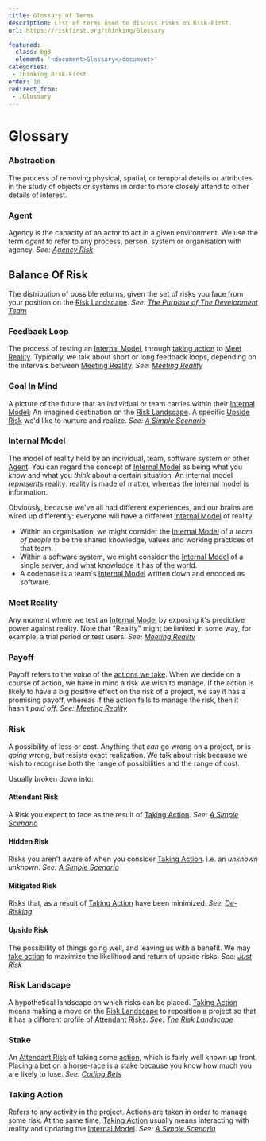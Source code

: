 ```yaml
---
title: Glossary of Terms
description: List of terms used to discuss risks on Risk-First.
url: https://riskfirst.org/thinking/Glossary

featured: 
  class: bg3
  element: '<document>Glossary</document>'
categories:
 - Thinking Risk-First
order: 10
redirect_from: 
 - /Glossary
---
```


# Glossary

### Abstraction

The process of removing physical, spatial, or temporal details or attributes in the study of objects or systems in order to more closely attend to other details of interest.

### Agent

Agency is the capacity of an actor to act in a given environment.  We use the term _agent_ to refer to any process, person, system or organisation with agency. _See: [Agency Risk](../risks/Agency-Risk.md)_

## Balance Of Risk

The distribution of possible returns, given the set of risks you face from your position on the [Risk Landscape](#risk-landscape).  _See: [The Purpose of The Development Team](../bets/Purpose-Development-Team.md)_

### Feedback Loop

The process of testing an [Internal Model](#internal-model), through [taking action](#taking-action) to [Meet Reality](#meet-reality).  Typically, we talk about short or long feedback loops, depending on the intervals between [Meeting Reality](#meet-reality).  _See: [Meeting Reality](../thinking/Meeting-Reality.md)_

### Goal In Mind

A picture of the future that an individual or team carries within their [Internal Model](#internal-model);  An imagined destination on the [Risk Landscape](#risk-landscape).  A specific [Upside Risk](#upside-risk) we'd like to nurture and realize. _See: [A Simple Scenario](../thinking/A-Simple-Scenario.md)_

### Internal Model

The model of reality held by an individual, team, software system or other [Agent](#agent).   You can regard the concept of [Internal Model](#internal-model) as being what you _know_ and what you _think_ about a certain situation.  An internal model _represents_ reality:  reality is made of matter, whereas the internal model is information.

Obviously, because we've all had different experiences, and our brains are wired up differently: everyone will have a different [Internal Model](#internal-model) of reality.  

- Within an organisation, we might consider the [Internal Model](#internal-model) of a _team of people_ to be the shared knowledge, values and working practices of that team.
- Within a software system, we might consider the [Internal Model](#internal-model) of a single server, and what knowledge it has of the world.
- A codebase is a team's [Internal Model](#internal-model) written down and encoded as software.

### Meet Reality

Any moment where we test an [Internal Model](#internal-model) by exposing it's predictive power against reality.  Note that "Reality" might be limited in some way, for example, a trial period or test users.   _See: [Meeting Reality](../thinking/Meeting-Reality.md)_

### Payoff

Payoff refers to the _value_ of the [actions we take](#taking-action).  When we decide on a course of action, we have in mind a risk we wish to manage.  If the action is likely to have a big positive effect on the risk of a project, we say it has a promising payoff, whereas if the action fails to manage the risk, then it hasn't _paid off_.   _See: [Meeting Reality](../thinking/Meeting-Reality.md)_

### Risk

A possibility of loss or cost.  Anything that _can_ go wrong on a project, or is _going_ wrong, but resists exact realization.  We talk about risk because we wish to recognise both the range of possibilities and the range of cost.  

Usually broken down into: 

#### Attendant Risk

A Risk you expect to face as the result of [Taking Action](#taking-action).   _See: [A Simple Scenario](../thinking/A-Simple-Scenario.md)_

#### Hidden Risk

Risks you aren't aware of when you consider [Taking Action](#taking-action).  i.e. an _unknown unknown_.   _See: [A Simple Scenario](../thinking/A-Simple-Scenario.md)_

#### Mitigated Risk

Risks that, as a result of [Taking Action](#taking-action) have been minimized.  _See: [De-Risking](../thinking/De-Risking.md)_

#### Upside Risk

The possibility of things going well, and leaving us with a benefit.  We may [take action](#taking-action) to maximize the likelihood and return of upside risks.  _See: [Just Risk](../thinking/Just-Risk.md)_

### Risk Landscape

A hypothetical landscape on which risks can be placed.  [Taking Action](#taking-action) means making a move on the [Risk Landscape](#risk-landscape) to reposition a project so that it has a different profile of [Attendant Risks](#attendant-risk).   _See: [The Risk Landscape](../risks/Risk-Landscape.md)_

### Stake

An [Attendant Risk](#attendant-risk) of taking some [action](#taking-action), which is fairly well known up front.  Placing a bet on a horse-race is a stake because you know how much you are likely to lose.   _See: [Coding Bets](../bets/Coding-Bets.md)_

### Taking Action

Refers to any activity in the project.  Actions are taken in order to manage some risk.  At the same time, [Taking Action](#taking-action) usually means interacting with reality and updating the [Internal Model](#internal-model).  _See: [A Simple Scenario](../thinking/A-Simple-Scenario.md)_
